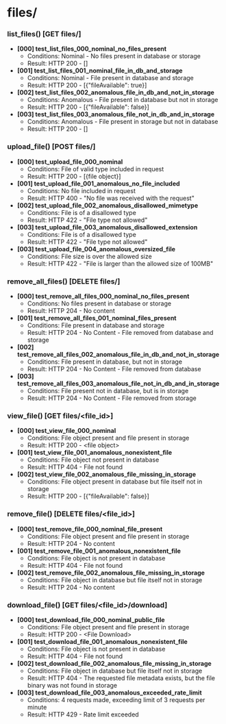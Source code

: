 # files/

### list_files() [GET files/]
- **[000] test_list_files_000_nominal_no_files_present**
  - Conditions: Nominal - No files present in database or storage 
  - Result: HTTP 200 - []
- **[001] test_list_files_001_nominal_file_in_db_and_storage**
  - Conditions: Nominal - File present in database and storage
  - Result: HTTP 200 - [{"fileAvailable": true}]
- **[002] test_list_files_002_anomalous_file_in_db_and_not_in_storage**
  - Conditions: Anomalous - File present in database but not in storage
  - Result: HTTP 200 - [{"fileAvailable": false}]
- **[003] test_list_files_003_anomalous_file_not_in_db_and_in_storage**
  - Conditions: Anomalous - File present in storage but not in database
  - Result: HTTP 200 - []

### upload_file() [POST files/]
- **[000] test_upload_file_000_nominal**
  - Conditions: File of valid type included in request
  - Result: HTTP 200 - [\{file object\}]
- **[001] test_upload_file_001_anomalous_no_file_included**
  - Conditions: No file included in request
  - Result: HTTP 400 - "No file was received with the request"
- **[002] test_upload_file_002_anomalous_disallowed_mimetype**
  - Conditions: File is of a disallowed type
  - Result: HTTP 422 - "File type not allowed"
- **[003] test_upload_file_003_anomalous_disallowed_extension**
  - Conditions: File is of a disallowed type
  - Result: HTTP 422 - "File type not allowed"
- **[003] test_upload_file_004_anomalous_oversized_file**
  - Conditions: File size is over the allowed size
  - Result: HTTP 422 - "File is larger than the allowed size of 100MB"

### remove_all_files() [DELETE files/]
- **[000] test_remove_all_files_000_nominal_no_files_present**
  - Conditions: No files present in database or storage
  - Result: HTTP 204 - No content
- **[001] test_remove_all_files_001_nominal_files_present**
  - Conditions: File present in database and storage
  - Result: HTTP 204 - No Content - File removed from database and storage
- **[002] test_remove_all_files_002_anomalous_file_in_db_and_not_in_storage**
  - Conditions: File present in database, but not in storage
  - Result: HTTP 204 - No Content - File removed from database
- **[003] test_remove_all_files_003_anomalous_file_not_in_db_and_in_storage**
  - Conditions: File present not in database, but is in storage
  - Result: HTTP 204 - No Content - File removed from storage

### view_file() [GET files/<file_id>]
- **[000] test_view_file_000_nominal**
  - Conditions: File object present and file present in storage
  - Result: HTTP 200 - \<file object\>
- **[001] test_view_file_001_anomalous_nonexistent_file**
  - Conditions: File object not present in database
  - Result: HTTP 404 - File not found
- **[002] test_view_file_002_anomalous_file_missing_in_storage**
  - Conditions: File object present in database but file itself not in storage
  - Result: HTTP 200 - [{"fileAvailable": false}]
<!-- - **[003] test_view_file_003_anomalous_invalid_permissions**
  - Conditions: User attempts to access privated file without the necessary permissions -->

### remove_file() [DELETE files/<file_id>]
- **[000] test_remove_file_000_nominal_file_present**
  - Conditions: File object present and file present in storage
  - Result: HTTP 204 - No content
- **[001] test_remove_file_001_anomalous_nonexistent_file**
  - Conditions: File object is not present in database
  - Result: HTTP 404 - File not found
- **[002] test_remove_file_002_anomalous_file_missing_in_storage**
  - Conditions: File object in database but file itself not in storage
  - Result: HTTP 204 - No content
<!-- - **[004] test_download_file_004_anomalous_invalid_permissions**
  - Conditions: User attempts to access privated file without the necessary permissions
  - Result: HTTP 403 - Insufficient permissions -->

### download_file() [GET files/<file_id>/download]
- **[000] test_download_file_000_nominal_public_file**
  - Conditions: File object present and file present in storage
  - Result: HTTP 200 - \<File Download\>
- **[001] test_download_file_001_anomalous_nonexistent_file**
  - Conditions: File object is not present in database
  - Result: HTTP 404 - File not found
- **[002] test_download_file_002_anomalous_file_missing_in_storage**
  - Conditions: File object in database but file itself not in storage
  - Result: HTTP 404 - The requested file metadata exists, but the file binary was not found in storage
- **[003] test_download_file_003_anomalous_exceeded_rate_limit**
  - Conditions: 4 requests made, exceeding limit of 3 requests per minute
  - Result: HTTP 429 - Rate limit exceeded
<!-- - **[004] test_download_file_004_anomalous_invalid_permissions**
  - Conditions: User attempts to access privated file without the necessary permissions
  - Result: HTTP 403 - Insufficient permissions -->